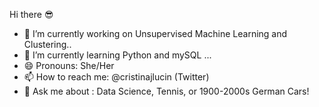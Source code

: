 Hi there :sunglasses:

- 🔭 I’m currently working on Unsupervised Machine Learning and Clustering..
- 🌱 I’m currently learning Python and mySQL ...
- 😄 Pronouns: She/Her
- 📫 How to reach me: @cristinajlucin (Twitter)
- 💬 Ask me about : Data Science, Tennis, or 1900-2000s German Cars!
